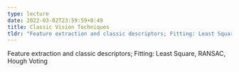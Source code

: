 ```yaml
---
type: lecture
date: 2022-03-02T23:59:59+8:49
title: Classic Vision Techniques
tldr: "Feature extraction and classic descriptors; Fitting: Least Square, RANSAC, Hough Voting"
---
```

Feature extraction and classic descriptors; Fitting: Least Square, RANSAC, Hough Voting